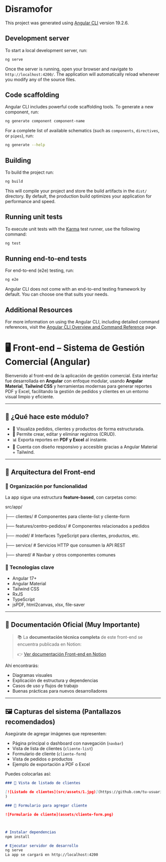 # Disramofor

This project was generated using [Angular CLI](https://github.com/angular/angular-cli) version 19.2.6.

## Development server

To start a local development server, run:

```bash
ng serve
```

Once the server is running, open your browser and navigate to `http://localhost:4200/`. The application will automatically reload whenever you modify any of the source files.

## Code scaffolding

Angular CLI includes powerful code scaffolding tools. To generate a new component, run:

```bash
ng generate component component-name
```

For a complete list of available schematics (such as `components`, `directives`, or `pipes`), run:

```bash
ng generate --help
```

## Building

To build the project run:

```bash
ng build
```

This will compile your project and store the build artifacts in the `dist/` directory. By default, the production build optimizes your application for performance and speed.

## Running unit tests

To execute unit tests with the [Karma](https://karma-runner.github.io) test runner, use the following command:

```bash
ng test
```

## Running end-to-end tests

For end-to-end (e2e) testing, run:

```bash
ng e2e
```

Angular CLI does not come with an end-to-end testing framework by default. You can choose one that suits your needs.

## Additional Resources

For more information on using the Angular CLI, including detailed command references, visit the [Angular CLI Overview and Command Reference](https://angular.dev/tools/cli) page.





# 🖥️ Front-end – Sistema de Gestión Comercial (Angular)

Bienvenido al front-end de la aplicación de gestión comercial. Esta interfaz fue desarrollada en **Angular** con enfoque modular, usando **Angular Material**, **Tailwind CSS** y herramientas modernas para generar reportes PDF y Excel, facilitando la gestión de pedidos y clientes en un entorno visual limpio y eficiente.

---

## 📘 ¿Qué hace este módulo?

- 🧾 Visualiza pedidos, clientes y productos de forma estructurada.
- 🧮 Permite crear, editar y eliminar registros (CRUD).
- 📊 Exporta reportes en **PDF y Excel** al instante.
- 📱 Cuenta con diseño responsivo y accesible gracias a Angular Material + Tailwind.

---

## 🧭 Arquitectura del Front-end

### 📁 Organización por funcionalidad
La app sigue una estructura **feature-based**, con carpetas como:

src/app/

├── clientes/ # Componentes para cliente-list y cliente-form

├── features/centro-pedidos/ # Componentes relacionados a pedidos

├── model/ # Interfaces TypeScript para clientes, productos, etc.

├── service/ # Servicios HTTP que consumen la API REST

├── shared/ # Navbar y otros componentes comunes


### 🧰 Tecnologías clave

- Angular 17+
- Angular Material
- Tailwind CSS
- RxJS
- TypeScript
- jsPDF, html2canvas, xlsx, file-saver

---

## 🔗 Documentación Oficial (Muy Importante)

> 📚 La **documentación técnica completa** de este front-end se encuentra publicada en Notion:
>
> 👉 [Ver documentación Front-end en Notion](https://petalite-pail-bb4.notion.site/Sistema-Degestion-De-pedidos-y-inventarios-Disramfor-1f8d6cfba8ba80e18683f4119d5556ce)

Ahí encontrarás:

- Diagramas visuales
- Explicación de estructura y dependencias
- Casos de uso y flujos de trabajo
- Buenas prácticas para nuevos desarrolladores

---

## 🖼️ Capturas del sistema (Pantallazos recomendados)

Asegúrate de agregar imágenes que representen:

- Página principal o dashboard con navegación (`navbar`)
- Vista de lista de clientes (`cliente-list`)
- Formulario de cliente (`cliente-form`)
- Vista de pedidos o productos
- Ejemplo de exportación a PDF o Excel

Puedes colocarlas así:

```markdown
### 🧾 Vista de listado de clientes

[![Listado de clientes](src/assets/1.jpg)](https://github.com/tu-usuario/tu-repo/blob/master/src/assets/1.jpg?raw=true
)

### 📝 Formulario para agregar cliente

![Formulario de cliente](assets/cliente-form.png)



# Instalar dependencias
npm install

# Ejecutar servidor de desarrollo
ng serve
La app se cargará en http://localhost:4200


